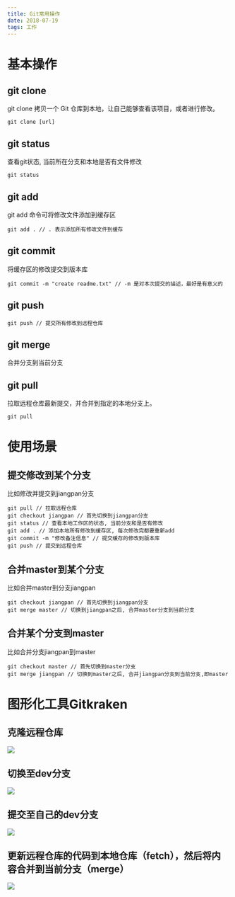 ```yaml
---
title: Git常用操作
date: 2018-07-19
tags: 工作
---
```


<!-- more -->

# 基本操作

## git clone

git clone 拷贝一个 Git 仓库到本地，让自己能够查看该项目，或者进行修改。
```
git clone [url]
```

## git status

查看git状态, 当前所在分支和本地是否有文件修改
```
git status
```

## git add

git add 命令可将修改文件添加到缓存区
```
git add . // . 表示添加所有修改文件到缓存
```

## git commit 

将缓存区的修改提交到版本库
```
git commit -m "create readme.txt" // -m 是对本次提交的描述，最好是有意义的
```

## git push

```
git push // 提交所有修改到远程仓库
```

## git merge

合并分支到当前分支

## git pull

拉取远程仓库最新提交，并合并到指定的本地分支上。
```
git pull 
```

# 使用场景

## 提交修改到某个分支

比如修改并提交到jiangpan分支
```
git pull // 拉取远程仓库
git checkout jiangpan // 首先切换到jiangpan分支
git status // 查看本地工作区的状态, 当前分支和是否有修改
git add . // 添加本地所有修改到缓存区, 每次修改完都要重新add
git commit -m "修改备注信息" // 提交缓存的修改到版本库
git push // 提交到远程仓库
```

## 合并master到某个分支

比如合并master到分支jiangpan
```
git checkout jiangpan // 首先切换到jiangpan分支
git merge master // 切换到jiangpan之后, 合并master分支到当前分支
```

## 合并某个分支到master

比如合并分支jiangpan到master
```
git checkout master // 首先切换到master分支
git merge jiangpan // 切换到master之后, 合并jiangpan分支到当前分支,即master
```

# 图形化工具Gitkraken

## 克隆远程仓库

![](https://images2017.cnblogs.com/blog/886183/201711/886183-20171115205614546-519985779.gif)

## 切换至dev分支

![](https://images2017.cnblogs.com/blog/886183/201711/886183-20171115205812906-735356286.gif)

## 提交至自己的dev分支

![](https://images2017.cnblogs.com/blog/886183/201711/886183-20171115205929546-940928059.gif)

## 更新远程仓库的代码到本地仓库（fetch），然后将内容合并到当前分支（merge）

![](https://images2017.cnblogs.com/blog/886183/201711/886183-20171115205943812-1402804833.gif)
